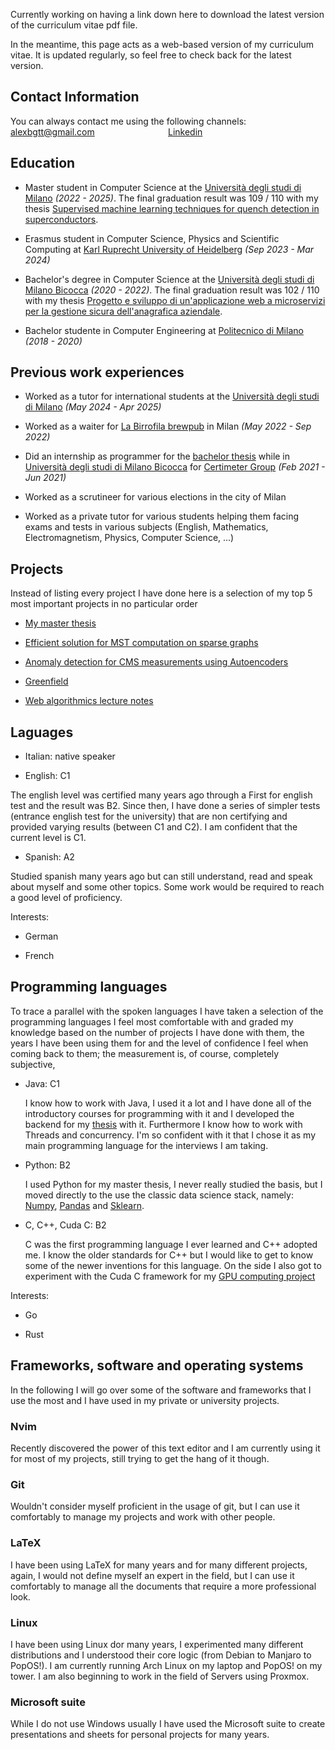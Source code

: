 Currently working on having a link down here to download the latest version of the curriculum vitae pdf file.

In the meantime, this page acts as a web-based version of my curriculum vitae. It is updated regularly, so feel free to check back for the latest version.

<h2> Contact Information </h2>
You can always contact me using the following channels:

<div style="display: flex;">
  <div style="flex: 1;">
    <a href="mailto:alexbgtt@gmail.com">alexbgtt@gmail.com</a>
  </div>
  <div style="flex: 1;">
    <a href="https://www.linkedin.com/in/alessandro-biagiotti-a863a81a2/">Linkedin</a>
  </div>
</div>

<h2> Education </h2>

- Master student in Computer Science at the <a href="https://s3gmentati0nfault.github.io/me/unimi">Università degli studi di Milano</a> *(2022 - 2025)*.
The final graduation result was 109 / 110 with my thesis <a href="https://s3gmentati0nfault.github.io/mprjct/readme">Supervised machine learning techniques for quench detection in superconductors</a>.

- Erasmus student in Computer Science, Physics and Scientific Computing at <a href="https://s3gmentati0nfault.github.io/me/erasmus">Karl Ruprecht University of Heidelberg</a> *(Sep 2023 - Mar 2024)*

- Bachelor's degree in Computer Science at the <a href="https://s3gmentati0nfault.github.io/me/unimib">Università degli studi di Milano Bicocca</a> *(2020 - 2022)*. The final graduation result was 102 / 110 with my thesis <a href="https://s3gmentati0nfault.github.io/bachelor/readme">Progetto e sviluppo di un'applicazione web a microservizi per la gestione sicura dell'anagrafica aziendale</a>.

- Bachelor studente in Computer Engineering at <a href="https://s3gmentati0nfault.github.io/me/polimi">Politecnico di Milano</a> *(2018 - 2020)*

<h2> Previous work experiences </h2>

- Worked as a tutor for international students at the <a href="https://s3gmentati0nfault.github.io/me/unimi">Università degli studi di Milano</a> *(May 2024 - Apr 2025)*

- Worked as a waiter for <a href="https://labirrofila.com/">La Birrofila brewpub</a> in Milan *(May 2022 - Sep 2022)*

- Did an internship as programmer for the <a href="https://s3gmentati0nfault.github.io/bachelor/readme">bachelor thesis</a> while in <a href="https://s3gmentati0nfault.github.io/me/unimib">Università degli studi di Milano Bicocca</a> for <a href="https://www.certimetergroup.com/">Certimeter Group</a> *(Feb 2021 - Jun 2021)*

- Worked as a scrutineer for various elections in the city of Milan

- Worked as a private tutor for various students helping them facing exams and tests in various subjects (English, Mathematics, Electromagnetism, Physics, Computer Science, ...)

<h2> Projects </h2>
Instead of listing every project I have done here is a selection of my top 5 most important projects
in no particular order

- <a href="https://s3gmentati0nfault.github.io/mprjct/readme">My master thesis</a>

- <a href="https://s3gmentati0nfault.github.io/boruvka/readme/">Efficient solution for MST
  computation on sparse graphs</a>

- <a href="https://s3gmentati0nfault.github.io/autoencoders/readme/">Anomaly detection for CMS
  measurements using Autoencoders</a>

- <a href="https://s3gmentati0nfault.github.io/greenfield/readme/">Greenfield</a>

- <a href="https://s3gmentati0nfault.github.io/algoweb/readme/">Web algorithmics lecture notes</a>

<h2> Laguages </h2>

- Italian: native speaker

- English: C1

The english level was certified many years ago through a First for english test and the result was B2. Since then, I have done a series of simpler tests (entrance english test for the university) that are non certifying and provided varying results (between C1 and C2). I am confident that the current level is C1.

- Spanish: A2

Studied spanish many years ago but can still understand, read and speak about myself and some other topics. Some work would be required to reach a good level of proficiency.

Interests:

- German

- French

<h2> Programming languages </h2>
To trace a parallel with the spoken languages I have taken a selection of the programming languages I feel most comfortable with and graded my knowledge based on the number of projects I have done with them, the years I have been using them for and the level of confidence I feel when coming back to them; the measurement is, of course, completely subjective,

- Java: C1

  I know how to work with Java, I used it a lot and I have done all of the introductory courses for programming with it and I developed the backend for my <a href="https://s3gmentati0nfault.github.io/bachelor/readme/">thesis</a> with it. Furthermore I know how to work with Threads and concurrency. I'm so confident with it that I chose it as my main programming language for the interviews I am taking.

- Python: B2

  I used Python for my master thesis, I never really studied the basis, but I moved directly to the use the classic data science stack, namely: <a href="https://numpy.org/">Numpy</a>, <a href="https://pandas.pydata.org/">Pandas</a> and <a href="https://scikit-learn.org/stable/">Sklearn</a>.

- C, C++, Cuda C: B2
  
  C was the first programming language I ever learned and C++ adopted me. I know the older standards for C++ but I would like to get to know some of the newer inventions for this language. On the side I also got to experiment with the Cuda C framework for my <a href="https://s3gmentati0nfault.github.io/boruvka/readme/">GPU computing project</a>

Interests:

- Go

- Rust

<h2> Frameworks, software and operating systems </h2>
In the following I will go over some of the software and frameworks that I use the most and I have used in my private or university projects.

<h3>Nvim</h3>
Recently discovered the power of this text editor and I am currently using it for most of my projects, still trying to get the hang of it though.

<h3>Git</h3>
Wouldn't consider myself proficient in the usage of git, but I can use it comfortably to manage my projects and work with other people.

<h3>LaTeX</h3>
I have been using LaTeX for many years and for many different projects, again, I would not define myself an expert in the field, but I can use it comfortably to manage all the documents that require a more professional look.

<h3>Linux</h3>
I have been using Linux dor many years, I experimented many different distributions and I understood their core logic (from Debian to Manjaro to PopOS!). I am currently running Arch Linux on my laptop and PopOS! on my tower. I am also beginning to work in the field of Servers using Proxmox.

<h3>Microsoft suite</h3>
While I do not use Windows usually I have used the Microsoft suite to create presentations and
sheets for personal projects for many years.
